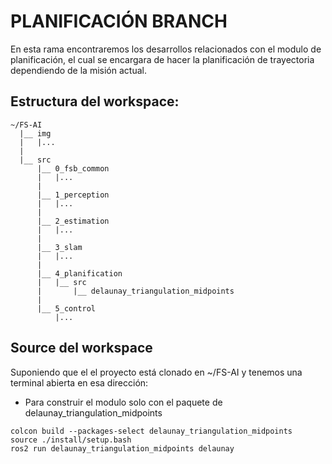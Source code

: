 # PLANIFICACIÓN BRANCH

En esta rama encontraremos los desarrollos relacionados con el modulo de planificación, el cual se encargara de hacer la planificación de trayectoria dependiendo de la misión actual.

## Estructura del workspace:
```
~/FS-AI
  |__ img
  |   |...
  |
  |__ src
      |__ 0_fsb_common
      |   |...
      |
      |__ 1_perception
      |   |...
      |
      |__ 2_estimation
      |   |...
      |
      |__ 3_slam
      |   |...     
      |
      |__ 4_planification
      |   |__ src
      |       |__ delaunay_triangulation_midpoints
      |
      |__ 5_control
          |...
```

## Source del workspace
Suponiendo que el el proyecto está clonado en ~/FS-AI y tenemos una terminal abierta en esa dirección:
* Para construir el modulo solo con el paquete de delaunay_triangulation_midpoints
```
colcon build --packages-select delaunay_triangulation_midpoints
source ./install/setup.bash
ros2 run delaunay_triangulation_midpoints delaunay   
```
